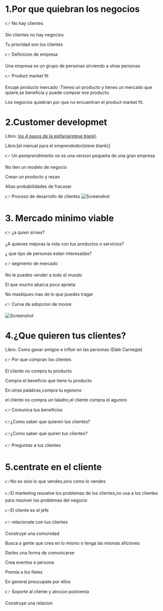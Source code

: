 # 1.Por que quiebran los negocios 

:point_right: No hay clientes

 Sin clientes no hay negocios
 
 Tu prioridad son los clientes
 
 :point_right:  Definicion de empresa 

Una empresa es un grupo de personas sirviendo a otras personas 

:point_right: Product market fit

Encaje producto mercado :Tienes un producto y tienes un mercado que quiere,se beneficia y puede comprar ese producto.

Los negocios quiebran por que no encuentran el product market fit.

# 2.Customer developmet
Libro: [los 4 pasos de la epifania(steve blank)](https://www.amazon.com/-/es/Steve-Blank/dp/1119690358/ref=pd_lpo_14_t_0/147-3902060-2598324?_encoding=UTF8&pd_rd_i=1119690358&pd_rd_r=3e45555c-498b-45b0-8644-49f5f9451d4e&pd_rd_w=AjbgL&pd_rd_wg=0KjmK&pf_rd_p=16b28406-aa34-451d-8a2e-b3930ada000c&pf_rd_r=4Q5VYKG6WHFGXE4H4BFK&psc=1&refRID=4Q5VYKG6WHFGXE4H4BFK)

Libro:[el manual para el emprendedor(steve blank)]

:point_right: Un pemprendimento no es una version pequeña de una gran empresa

No tien un modelo de negocio

Crean un producto y rezan

Altas probabilidades de fracasar 

:point_right: Proceso de desarrollo de clientes 
![Screenshot](https://www.notion.so/image/https%3A%2F%2Fs3-us-west-2.amazonaws.com%2Fsecure.notion-static.com%2Ff503e802-77b7-4838-96a7-38225a8d4149%2FUntitled.png?table=block&id=a39858cc-b3aa-4e54-b294-3eb95a0b007c&width=3840&userId=5294a587-7b76-4ca9-9977-fe190b6d8c93&cache=v2)

# 3. Mercado minimo viable
:point_right: ¿a quien sirves?
 
 ¿A quienes mejoras la vida con tus productos o servicios?
 
 ¿ que tipo de personas estan interesadas?
 
 :point_right: segmento de mercado 
 
 No le puedes vender a todo el mundo
 
 El que mucho abarca poco aprieta
 
 No mastiques mas de lo que puedes tragar
 
 :point_right: Curva de adopcion de moore
 
 ![Screenshot](https://www.notion.so/image/https%3A%2F%2Fs3-us-west-2.amazonaws.com%2Fsecure.notion-static.com%2F85f1d63a-5ab7-4d57-832e-0ffeb4d33e78%2FUntitled.png?table=block&id=179dda07-ee54-437f-a169-4f8f3789fc3c&width=3840&userId=5294a587-7b76-4ca9-9977-fe190b6d8c93&cache=v2)
 
 # 4.¿Que quieren tus clientes?
 
 Libro: Como ganar amigos e influir en las personas (Dale Carnegie)
 
  :point_right: Por que compran los clientes 
  
  El cliente no compra tu producto
  
  Compra el beneficio que tiene tu producto
  
  En otras palabras,compra tu egoismo
  
  el cliente no compra un taladro,el cliente compra el agurero
  
  :point_right: Comunica tus beneficios 
  
  
  :point_right:¿Como saber que quieren tus clientes?
  
  
  
  :point_right:¿Como saber qué quiren tus clientes?
  
  
  :point_right: Preguntas a tus clientes 
  
  # 5.centrate en el cliente
  
  :point_right:No es solo lo que vendes,sino como lo vendes
  
  :point_right:El marketing resuelve los problemas de los clientes,no usa a los clientes para resolver los problemas del negocio 
  
  :point_right:El cliente es el jefe
  
  :point_right: relacionate con tus clientes
  
  Construye una comunidad
  
  Busca a gente que crea en lo mismo o tenga las mismas aficiones
  
  Darles una forma de comunicarse
  
  Crea eventos e persona
  
  Premia a los fieles
  
  En general preucupate por ellos 
  
  :point_right:  Soporte al cliente y atncion postventa
  
  Construye una relacion 

